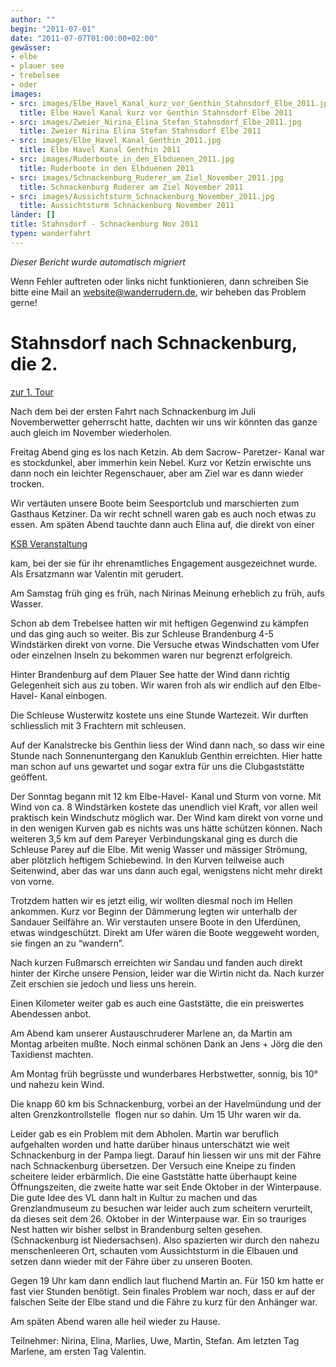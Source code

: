 ```yaml
---
author: ""
begin: "2011-07-01"
date: "2011-07-07T01:00:00+02:00"
gewässer:
- elbe
- plauer see
- trebelsee
- oder
images:
- src: images/Elbe_Havel_Kanal_kurz_vor_Genthin_Stahnsdorf_Elbe_2011.jpg
  title: Elbe Havel Kanal kurz vor Genthin Stahnsdorf Elbe 2011
- src: images/Zweier_Nirina_Elina_Stefan_Stahnsdorf_Elbe_2011.jpg
  title: Zweier Nirina Elina Stefan Stahnsdorf Elbe 2011
- src: images/Elbe_Havel_Kanal_Genthin_2011.jpg
  title: Elbe Havel Kanal Genthin 2011
- src: images/Ruderboote_in_den_Elbduenen_2011.jpg
  title: Ruderboote in den Elbduenen 2011
- src: images/Schnackenburg_Ruderer_am_Ziel_November_2011.jpg
  title: Schnackenburg Ruderer am Ziel November 2011
- src: images/Aussichtsturm_Schnackenburg_November_2011.jpg
  title: Aussichtsturm Schnackenburg November 2011
länder: []
title: Stahnsdorf - Schnackenburg Nov 2011
typen: wanderfahrt
---
```



*Dieser Bericht wurde automatisch migriert*

Wenn Fehler auftreten oder links nicht funktionieren, dann schreiben Sie bitte eine Mail an website@wanderrudern.de, wir beheben das Problem gerne!



# Stahnsdorf nach Schnackenburg, die 2.


[zur 1. Tour](/berichte/2011/stahnsdorf_-_schnackenburg_201)

Nach dem bei der ersten Fahrt nach Schnackenburg im Juli Novemberwetter geherrscht hatte, dachten wir uns wir könnten das ganze auch gleich im November wiederholen.

Freitag Abend ging es los nach Ketzin. Ab dem Sacrow- Paretzer- Kanal war es stockdunkel, aber immerhin kein Nebel. Kurz vor Ketzin erwischte uns dann noch ein leichter Regenschauer, aber am Ziel war es dann wieder trocken.

Wir vertäuten unsere Boote beim Seesportclub und marschierten zum Gasthaus Ketziner. Da wir recht schnell waren gab es auch noch etwas zu essen. Am späten Abend tauchte dann auch Elina auf, die direkt von einer

[KSB Veranstaltung](/berichte/2011/jugendehrung_2011_elina)

kam, bei der sie für ihr ehrenamtliches Engagement ausgezeichnet wurde. Als Ersatzmann war Valentin mit gerudert.

Am Samstag früh ging es früh, nach Nirinas Meinung erheblich zu früh, aufs Wasser.

Schon ab dem Trebelsee hatten wir mit heftigen Gegenwind zu kämpfen und das ging auch so weiter. Bis zur Schleuse Brandenburg 4-5 Windstärken direkt von vorne. Die Versuche etwas Windschatten vom Ufer oder einzelnen Inseln zu bekommen waren nur begrenzt erfolgreich.

Hinter Brandenburg auf dem Plauer See hatte der Wind dann richtig Gelegenheit sich aus zu toben. Wir waren froh als wir endlich auf den Elbe- Havel- Kanal einbogen.

Die Schleuse Wusterwitz kostete uns eine Stunde Wartezeit. Wir durften schliesslich mit 3 Frachtern mit schleusen.

Auf der Kanalstrecke bis Genthin liess der Wind dann nach, so dass wir eine Stunde nach Sonnenuntergang den Kanuklub Genthin erreichten. Hier hatte man schon auf uns gewartet und sogar extra für uns die Clubgaststätte geöffent.

Der Sonntag begann mit 12 km Elbe-Havel- Kanal und Sturm von vorne. Mit Wind von ca. 8 Windstärken kostete das unendlich viel Kraft, vor allen weil praktisch kein Windschutz möglich war. Der Wind kam direkt von vorne und in den wenigen Kurven gab es nichts was uns hätte schützen können. Nach weiteren 3,5 km auf dem Pareyer Verbindungskanal ging es durch die Schleuse Parey auf die Elbe. Mit wenig Wasser und mässiger Strömung, aber plötzlich heftigem Schiebewind. In den Kurven teilweise auch Seitenwind, aber das war uns dann auch egal, wenigstens nicht mehr direkt von vorne.

Trotzdem hatten wir es jetzt eilig, wir wollten diesmal noch im Hellen ankommen. Kurz vor Beginn der Dämmerung legten wir unterhalb der Sandauer Seilfähre an. Wir verstauten unsere Boote in den Uferdünen, etwas windgeschützt. Direkt am Ufer wären die Boote weggeweht worden, sie fingen an zu “wandern”.

Nach kurzen Fußmarsch erreichten wir Sandau und fanden auch direkt hinter der Kirche unsere Pension, leider war die Wirtin nicht da. Nach kurzer Zeit erschien sie jedoch und liess uns herein.

Einen Kilometer weiter gab es auch eine Gaststätte, die ein preiswertes Abendessen anbot.

Am Abend kam unserer Austauschruderer Marlene an, da Martin am Montag arbeiten mußte. Noch einmal schönen Dank an Jens + Jörg die den Taxidienst machten.

Am Montag früh begrüsste und wunderbares Herbstwetter, sonnig, bis 10° und nahezu kein Wind.

Die knapp 60 km bis Schnackenburg, vorbei an der Havelmündung und der alten Grenzkontrollstelle  flogen nur so dahin. Um 15 Uhr waren wir da.

Leider gab es ein Problem mit dem Abholen. Martin war beruflich aufgehalten worden und hatte darüber hinaus unterschätzt wie weit Schnackenburg in der Pampa liegt. Darauf hin liessen wir uns mit der Fähre nach Schnackenburg übersetzen. Der Versuch eine Kneipe zu finden scheitere leider erbärmlich. Die eine Gaststätte hatte überhaupt keine Öffnungszeiten, die zweite hatte war seit Ende Oktober in der Winterpause. Die gute Idee des VL dann halt in Kultur zu machen und das Grenzlandmuseum zu besuchen war leider auch zum scheitern verurteilt, da dieses seit dem 26. Oktober in der Winterpause war. Ein so trauriges Nest hatten wir bisher selbst in Brandenburg selten gesehen. (Schnackenburg ist Niedersachsen). Also spazierten wir durch den nahezu menschenleeren Ort, schauten vom Aussichtsturm in die Elbauen und setzen dann wieder mit der Fähre über zu unseren Booten.

Gegen 19 Uhr kam dann endlich laut fluchend Martin an. Für 150 km hatte er fast vier Stunden benötigt. Sein finales Problem war noch, dass er auf der falschen Seite der Elbe stand und die Fähre zu kurz für den Anhänger war.

Am späten Abend waren alle heil wieder zu Hause.

Teilnehmer: Nirina, Elina, Marlies, Uwe, Martin, Stefan. Am letzten Tag Marlene, am ersten Tag Valentin.
